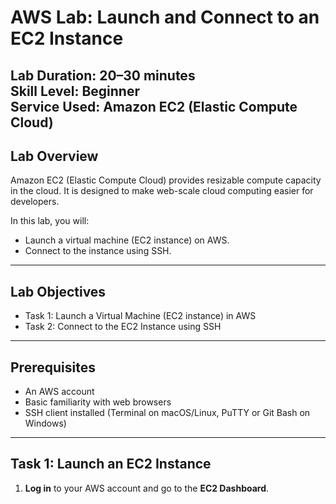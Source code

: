 # AWS Lab: Launch and Connect to an EC2 Instance

**Lab Duration**: 20–30 minutes  
**Skill Level**: Beginner  
**Service Used**: Amazon EC2 (Elastic Compute Cloud)
---

## Lab Overview

Amazon EC2 (Elastic Compute Cloud) provides resizable compute capacity in the cloud. It is designed to make web-scale cloud computing easier for developers.

In this lab, you will:

- Launch a virtual machine (EC2 instance) on AWS.
- Connect to the instance using SSH.

---
## Lab Objectives

- Task 1: Launch a Virtual Machine (EC2 instance) in AWS
- Task 2: Connect to the EC2 Instance using SSH

---
## Prerequisites

- An AWS account
- Basic familiarity with web browsers
- SSH client installed (Terminal on macOS/Linux, PuTTY or Git Bash on Windows)

---

## Task 1: Launch an EC2 Instance

1. **Log in** to your AWS account and go to the **EC2 Dashboard**.
   
